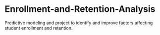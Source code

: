 # Enrollment-and-Retention-Analysis
Predictive modeling and  project to identify and improve factors affecting student enrollment and retention.
